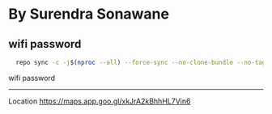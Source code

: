 By Surendra Sonawane 
===========



  
wifi password 
----------------

```bash
  repo sync -c -j$(nproc --all) --force-sync --no-clone-bundle --no-tags
```


wifi password 

----------------


Location 
https://maps.app.goo.gl/xkJrA2kBhhHL7Vin6
